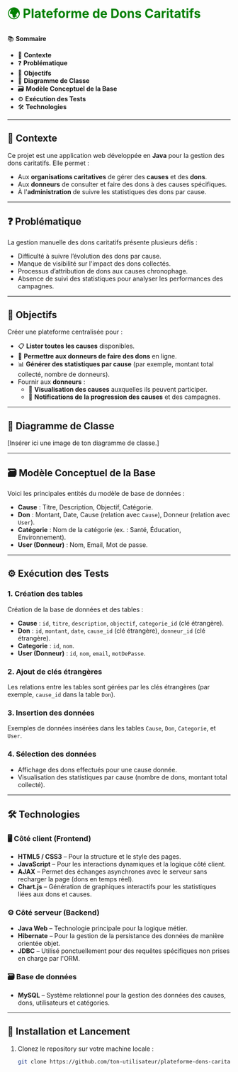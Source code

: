 # <span style="color:green;">🌍 Plateforme de Dons Caritatifs</span>

📚 **Sommaire**

- 📌 **Contexte**
- ❓ **Problématique**
- 🎯 **Objectifs**
- 🧩 **Diagramme de Classe**
- 🗃️ **Modèle Conceptuel de la Base**
- ⚙️ **Exécution des Tests**
- 🛠 **Technologies**

---

## 📌 **Contexte**

Ce projet est une application web développée en **Java** pour la gestion des dons caritatifs. Elle permet :

- Aux **organisations caritatives** de gérer des **causes** et des **dons**.
- Aux **donneurs** de consulter et faire des dons à des causes spécifiques.
- À l'**administration** de suivre les statistiques des dons par cause.

---

## ❓ **Problématique**

La gestion manuelle des dons caritatifs présente plusieurs défis :

- Difficulté à suivre l’évolution des dons par cause.
- Manque de visibilité sur l'impact des dons collectés.
- Processus d’attribution de dons aux causes chronophage.
- Absence de suivi des statistiques pour analyser les performances des campagnes.

---

## 🎯 **Objectifs**

Créer une plateforme centralisée pour :

- 📋 **Lister toutes les causes** disponibles.
- 👥 **Permettre aux donneurs de faire des dons** en ligne.
- 📊 **Générer des statistiques par cause** (par exemple, montant total collecté, nombre de donneurs).
- Fournir aux **donneurs** :
  - 👀 **Visualisation des causes** auxquelles ils peuvent participer.
  - 🔔 **Notifications de la progression des causes** et des campagnes.

---

## 🧩 **Diagramme de Classe**

[Insérer ici une image de ton diagramme de classe.]

---

## 🗃️ **Modèle Conceptuel de la Base**

Voici les principales entités du modèle de base de données :

- **Cause** : Titre, Description, Objectif, Catégorie.
- **Don** : Montant, Date, Cause (relation avec `Cause`), Donneur (relation avec `User`).
- **Catégorie** : Nom de la catégorie (ex. : Santé, Éducation, Environnement).
- **User (Donneur)** : Nom, Email, Mot de passe.

---

## ⚙️ **Exécution des Tests**

### 1. **Création des tables**

Création de la base de données et des tables :

- **Cause** : `id`, `titre`, `description`, `objectif`, `categorie_id` (clé étrangère).
- **Don** : `id`, `montant`, `date`, `cause_id` (clé étrangère), `donneur_id` (clé étrangère).
- **Categorie** : `id`, `nom`.
- **User (Donneur)** : `id`, `nom`, `email`, `motDePasse`.

### 2. **Ajout de clés étrangères**
Les relations entre les tables sont gérées par les clés étrangères (par exemple, `cause_id` dans la table `Don`).

### 3. **Insertion des données**
Exemples de données insérées dans les tables `Cause`, `Don`, `Categorie`, et `User`.

### 4. **Sélection des données**
- Affichage des dons effectués pour une cause donnée.
- Visualisation des statistiques par cause (nombre de dons, montant total collecté).

---

## 🛠 **Technologies**

### 🖥️ **Côté client (Frontend)**

- **HTML5 / CSS3** – Pour la structure et le style des pages.
- **JavaScript** – Pour les interactions dynamiques et la logique côté client.
- **AJAX** – Permet des échanges asynchrones avec le serveur sans recharger la page (dons en temps réel).
- **Chart.js** – Génération de graphiques interactifs pour les statistiques liées aux dons et causes.

### ⚙️ **Côté serveur (Backend)**

- **Java Web** – Technologie principale pour la logique métier.
- **Hibernate** – Pour la gestion de la persistance des données de manière orientée objet.
- **JDBC** – Utilisé ponctuellement pour des requêtes spécifiques non prises en charge par l'ORM.

### 🗃️ **Base de données**

- **MySQL** – Système relationnel pour la gestion des données des causes, dons, utilisateurs et catégories.

---

## 📌 **Installation et Lancement**

1. Clonez le repository sur votre machine locale :
   ```bash
   git clone https://github.com/ton-utilisateur/plateforme-dons-caritatifs.git
